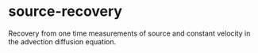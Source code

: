 source-recovery
===============

Recovery from one time measurements of source and constant velocity in the advection diffusion equation.
